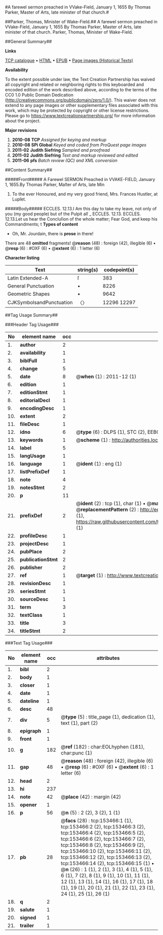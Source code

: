 #A farewel sermon preached in VVake-Field, January 1, 1655 By Thomas Parker, Master of Arts, late minister of that church.#

##Parker, Thomas, Minister of Wake-Field.##
A farewel sermon preached in VVake-Field, January 1, 1655 By Thomas Parker, Master of Arts, late minister of that church.
Parker, Thomas, Minister of Wake-Field.

##General Summary##

**Links**

[TCP catalogue](http://www.ota.ox.ac.uk/tcp/)  • 
[HTML](http://tei.it.ox.ac.uk/tcp/Texts-HTML/free/A91/A91431.html)  • 
[EPUB](http://tei.it.ox.ac.uk/tcp/Texts-EPUB/free/A91/A91431.epub) • 
[Page images (Historical Texts)](https://historicaltexts.jisc.ac.uk/eebo-99895864e)

**Availability**

To the extent possible under law, the Text Creation Partnership has waived all copyright and related or neighboring rights to this keyboarded and encoded edition of the work described above, according to the terms of the CC0 1.0 Public Domain Dedication (http://creativecommons.org/publicdomain/zero/1.0/). This waiver does not extend to any page images or other supplementary files associated with this work, which may be protected by copyright or other license restrictions. Please go to https://www.textcreationpartnership.org/ for more information about the project.

**Major revisions**

1. __2010-08__ __TCP__ *Assigned for keying and markup*
1. __2010-08__ __SPi Global__ *Keyed and coded from ProQuest page images*
1. __2011-02__ __Judith Siefring__ *Sampled and proofread*
1. __2011-02__ __Judith Siefring__ *Text and markup reviewed and edited*
1. __2011-06__ __pfs__ *Batch review (QC) and XML conversion*

##Content Summary##

#####Front#####
A Farewel SERMON Preached in VVAKE-FIELD, January 1, 1655.By Thomas Parker, Maſter of Arts, late Min
1. To the ever Honoured, and my very good friend, Mrs. Frances Hustler, at
Lupſet.

#####Body#####
ECCLES. 12.13.I Am this day to take my leave, not only of you (my good people) but of the Pulpit alſ
    _ ECCLES. 12.13.
ECCLES. 12.13.Let us hear the Concluſion of the whole matter; Fear God, and keep his Commandments; t
**Types of content**

  * Oh, Mr. Jourdain, there is **prose** in there!

There are 48 **omitted** fragments! 
 @__reason__ (48) : foreign (42), illegible (6)  •  @__resp__ (6) : #OXF (6)  •  @__extent__ (6) : 1 letter (6)

**Character listing**


|Text|string(s)|codepoint(s)|
|---|---|---|
|Latin Extended-A|ſ|383|
|General Punctuation|•|8226|
|Geometric Shapes|▪|9642|
|CJKSymbolsandPunctuation|〈〉|12296 12297|

##Tag Usage Summary##

###Header Tag Usage###

|No|element name|occ|attributes|
|---|---|---|---|
|1.|__author__|2||
|2.|__availability__|1||
|3.|__biblFull__|1||
|4.|__change__|5||
|5.|__date__|8| @__when__ (1) : 2011-12 (1)|
|6.|__edition__|1||
|7.|__editionStmt__|1||
|8.|__editorialDecl__|1||
|9.|__encodingDesc__|1||
|10.|__extent__|2||
|11.|__fileDesc__|1||
|12.|__idno__|6| @__type__ (6) : DLPS (1), STC (2), EEBO-CITATION (1), PROQUEST (1), VID (1)|
|13.|__keywords__|1| @__scheme__ (1) : http://authorities.loc.gov/ (1)|
|14.|__label__|5||
|15.|__langUsage__|1||
|16.|__language__|1| @__ident__ (1) : eng (1)|
|17.|__listPrefixDef__|1||
|18.|__note__|4||
|19.|__notesStmt__|2||
|20.|__p__|11||
|21.|__prefixDef__|2| @__ident__ (2) : tcp (1), char (1)  •  @__matchPattern__ (2) : ([0-9\-]+):([0-9IVX]+) (1), (.+) (1)  •  @__replacementPattern__ (2) : http://eebo.chadwyck.com/downloadtiff?vid=$1&page=$2 (1), https://raw.githubusercontent.com/textcreationpartnership/Texts/master/tcpchars.xml#$1 (1)|
|22.|__profileDesc__|1||
|23.|__projectDesc__|1||
|24.|__pubPlace__|2||
|25.|__publicationStmt__|2||
|26.|__publisher__|2||
|27.|__ref__|1| @__target__ (1) : http://www.textcreationpartnership.org/docs/. (1)|
|28.|__revisionDesc__|1||
|29.|__seriesStmt__|1||
|30.|__sourceDesc__|1||
|31.|__term__|3||
|32.|__textClass__|1||
|33.|__title__|3||
|34.|__titleStmt__|2||


###Text Tag Usage###

|No|element name|occ|attributes|
|---|---|---|---|
|1.|__bibl__|2||
|2.|__body__|1||
|3.|__closer__|1||
|4.|__date__|1||
|5.|__dateline__|1||
|6.|__desc__|48||
|7.|__div__|5| @__type__ (5) : title_page (1), dedication (1), text (1), part (2)|
|8.|__epigraph__|1||
|9.|__front__|1||
|10.|__g__|182| @__ref__ (182) : char:EOLhyphen (181), char:punc (1)|
|11.|__gap__|48| @__reason__ (48) : foreign (42), illegible (6)  •  @__resp__ (6) : #OXF (6)  •  @__extent__ (6) : 1 letter (6)|
|12.|__head__|2||
|13.|__hi__|237||
|14.|__note__|42| @__place__ (42) : margin (42)|
|15.|__opener__|1||
|16.|__p__|56| @__n__ (5) : 2 (2), 3 (2), 1 (1)|
|17.|__pb__|28| @__facs__ (28) : tcp:153466:1 (1), tcp:153466:2 (2), tcp:153466:3 (2), tcp:153466:4 (2), tcp:153466:5 (2), tcp:153466:6 (2), tcp:153466:7 (2), tcp:153466:8 (2), tcp:153466:9 (2), tcp:153466:10 (2), tcp:153466:11 (2), tcp:153466:12 (2), tcp:153466:13 (2), tcp:153466:14 (2), tcp:153466:15 (1)  •  @__n__ (26) : 1 (1), 2 (1), 3 (1), 4 (1), 5 (1), 6 (1), 7 (2), 8 (1), 9 (1), 10 (1), 11 (1), 12 (1), 13 (1), 14 (1), 16 (1), 17 (1), 18 (1), 19 (1), 20 (1), 21 (1), 22 (1), 23 (1), 24 (1), 25 (1), 26 (1)|
|18.|__q__|2||
|19.|__salute__|1||
|20.|__signed__|1||
|21.|__trailer__|1||
